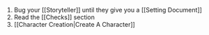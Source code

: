 1. Bug your [[Storyteller]] until they give you a [[Setting Document]]
2. Read the [[Checks]] section
3. [[Character Creation|Create A Character]]